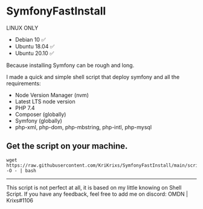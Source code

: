 # SymfonyFastInstall

LINUX ONLY
- Debian 10 ✅
- Ubuntu 18.04 ✅
- Ubuntu 20.10 ✅

Because installing Symfony can be rough and long.

I made a quick and simple shell script that deploy symfony and all the requirements:
- Node Version Manager (nvm)
- Latest LTS node version
- PHP 7.4
- Composer (globally)
- Symfony (globally)
- php-xml, php-dom, php-mbstring, php-intl, php-mysql

## Get the script on your machine.

```
wget https://raw.githubusercontent.com/KriKrixs/SymfonyFastInstall/main/script.sh -O - | bash
```

------------

This script is not perfect at all, it is based on my little knowing on Shell Script.
If you have any feedback, feel free to add me on discord: OMDN | Krixs#1106

